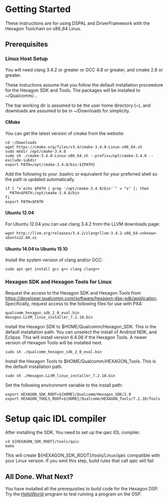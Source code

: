 # Getting Started

These instructions are for using DSPAL and DriverFramework with the Hexagon Toolchain on x86_64 Linux.

## Prerequisites

### Linux Host Setup

You will need clang 3.4.2 or greater or GCC 4.8 or greater, and cmake 2.8 or greater.

These instuctions assume that you follow the default installation proceedure for the Hexagon SDK and Tools.
The packages will be installed to ~/Qualcomm/...

The top working dir is assumed to be the user home directory (~), and downloads are assumed to be in
~/Downloads for simplicity.

#### CMake

You can get the latest version of cmake from the website:

```
cd ~/Downloads
wget https://cmake.org/files/v3.4/cmake-3.4.0-Linux-x86_64.sh
sudo mkdir /opt/cmake-3.4.0
sudo sh ./cmake-3.4.0-Linux-x86_64.sh --prefix=/opt/cmake-3.4.0 --exclude-subdir
export PATH=/opt/cmake-3.4.0/bin:${PATH}
```

Add the following to your .bashrc or equivalent for your preferred shell so the path is
updated automatically.

```
if [ "x`echo $PATH | grep '/opt/cmake-3.4.0/bin'`" = "x" ]; then
  PATH=$PATH:/opt/cmake-3.4.0/bin
fi
export PATH=$PATH
```

#### Ubuntu 12.04
For Ubuntu 12.04 you can use clang 3.4.2 from the LLVM downloads page:

```
wget http://llvm.org/releases/3.4.2/clang+llvm-3.4.2-x86_64-unknown-ubuntu12.04.xz
```
#### 

#### Ubuntu 14.04 to Ubuntu 15.10
Install the system version of clang and/or GCC:

```
sudo apt-get install gcc g++ clang clang++
```

### Hexagon SDK and Hexagon Tools for Linux

Request the access to the Hexagon SDK and Hexagon Tools from https://developer.qualcomm.com/software/hexagon-dsp-sdk/application.
Specifically, request access to the following files for use with PX4:

```
qualcomm_hexagon_sdk_2_0_eval.bin
Hexagon.LLVM_linux_installer_7.2.10.bin 
```

Install the Hexagon SDK to $HOME/Qualcomm/Hexagon_SDK. This is the default installation path.
You can unselect the install of Android NDK, and Eclipse. This will install version 6.4.06 if the Hexagon Tools. 
A newer version of Hexagon Tools will be installed next.

```
sudo sh ./qualcomm_hexagon_sdk_2_0_eval.bin
```

Install the Hexagon Tools to $HOME/Qualcomm/HEXAGON_Tools. This is the default installation path.

```
sudo sh ./Hexagon.LLVM_linux_installer_7.2.10.bin
```

Set the following environment variable to the install path:

```
export HEXAGON_SDK_ROOT=${HOME}/Qualcomm/Hexagon_SDK/2.0
export HEXAGON_TOOLS_ROOT=${HOME}/Qualcomm/HEXAGON_Tools/7.2.10/Tools
```

# Setup qaic IDL compiler

After installing the SDK, You need to set up the qaic IDL compiler.

```
cd ${HEXAGON_SDK_ROOT}/tools/qaic
make
```

This will create ${HEXAGON_SDK_ROOT}/tools/Linux/qaic compatible with your Linux version. If you omit this step,
build rules that call qaic will fail.

## All Done. What Next?

You have installed all the prerequisites to build code for the Hexagon DSP. Try the [HelloWorld](HelloWorld.md)
program to test running a program on the DSP.

